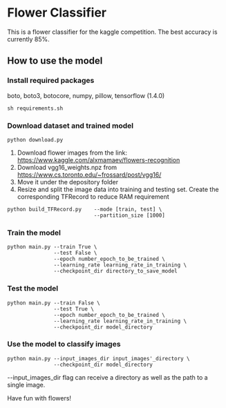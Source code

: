 # Flower Classifier
This is a flower classifier for the kaggle competition. The best accuracy is currently 85%.

## How to use the model
### Install required packages 
boto, boto3, botocore, numpy, pillow, tensorflow (1.4.0)
```
sh requirements.sh
```


### Download dataset and trained model
```
python download.py
```
1. Download flower images from the link: 
https://www.kaggle.com/alxmamaev/flowers-recognition
2. Download vgg16_weights.npz from https://www.cs.toronto.edu/~frossard/post/vgg16/
3. Move it under the depository folder
4. Resize and split the image data into 
training and testing set. Create the corresponding TFRecord 
to reduce RAM requirement
```
python build_TFRecord.py    --mode [train, test] \
                            --partition_size [1000]
```

### Train the model
```
python main.py --train True \
               --test False \
               --epoch number_epoch_to_be_trained \
               --learning_rate learning_rate_in_training \
               --checkpoint_dir directory_to_save_model 
```

### Test the model
```
python main.py --train False \
               --test True \
               --epoch number_epoch_to_be_trained \
               --learning_rate learning_rate_in_training \
               --checkpoint_dir model_directory
```
### Use the model to classify images
```
python main.py --input_images_dir input_images'_directory \ 
               --checkpoint_dir model_directory 
```
--input_images_dir flag can receive a directory as well as the path to a single image.

Have fun with flowers!

